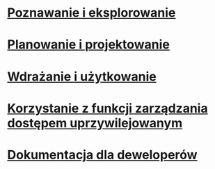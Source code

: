# [Poznawanie i eksplorowanie](/microsoft-identity-manager/understand-explore/microsoft-identity-manager-2016)
# [Planowanie i projektowanie](/microsoft-identity-manager/plan-design/microsoft-identity-manager-2016-supported-platforms)
# [Wdrażanie i użytkowanie](/microsoft-identity-manager/deploy-use/microsoft-identity-manager-deploy)
# [Korzystanie z funkcji zarządzania dostępem uprzywilejowanym](/microsoft-identity-manager/pam/privileged-identity-management-for-active-directory-domain-services)
# [Dokumentacja dla deweloperów](/microsoft-identity-manager/reference/microsoft-identity-manager-2016-developer-reference)


<!--HONumber=Jul16_HO3-->


